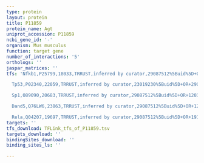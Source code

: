 ```yaml
---
type: protein
layout: protein
title: P11859
protein_name: Agt
uniprot_accession: P11859
ncbi_gene_id: '-'
organism: Mus musculus
function: target gene
number_of_interactions: '5'
orthologs: ''
jaspar_matrices: ''
tfs: 'Nfkb1,P25799,18033,TRRUST,inferred by curator,29087512%5Buid%5D+OR+19193728%5Buid%5D,Yes

  Tp53,P02340,22059,TRRUST,inferred by curator,23019230%5Buid%5D+OR+29087512%5Buid%5D,Yes

  Sp1,O89090,20683,TRRUST,inferred by curator,29087512%5Buid%5D+OR+12032593%5Buid%5D,Yes

  Dand5,Q76LW6,23863,TRRUST,inferred by curator,29087512%5Buid%5D+OR+12032593%5Buid%5D,Yes

  Rela,Q04207,19697,TRRUST,inferred by curator,29087512%5Buid%5D+OR+19193728%5Buid%5D,Yes'
targets: ''
tfs_download: TFLink_tfs_of_P11859.tsv
targets_download: ''
bindingSites_download: ''
binding_sites_ls: ''

---
```

